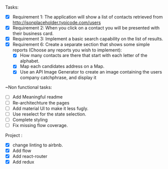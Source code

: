 Tasks:

* [x] Requirement 1: The application will show a list of contacts retrieved from http://jsonplaceholder.typicode.com/users
* [x] Requirement 2: When you click on a contact you will be presented with their business card.
* [x] Requirement 3: Implement a basic search capability on the list of results.
* [x] Requirement 6: Create a separate section that shows some simple reports (Choose any reports you wish to implement):
   * [x] How many contacts are there that start with each letter of the alphabet.
   * [x] Map each candidates address on a Map.
   * [x] Use an API Image Generator to create an image containing the users company catchphrase, and display it

~Non functional tasks:
 * [ ] Add Meaningful readme
 * [ ] Re-architechture the pages
 * [ ] Add material UI to make it less fugly.
 * [ ] Use reselect for the state selection.
 * [ ] Complete styling
 * [ ] Fix missing flow coverage.

Project :

* [x] change linting to airbnb.
* [x] Add flow
* [x] Add react-router
* [x] Add redux
